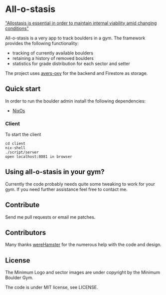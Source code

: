 # All-o-stasis

["Allostasis is essential in order to maintain internal viability amid
changing conditions"](http://en.wikipedia.org/wiki/Allostasis)

All-o-stasis is a very app to track boulders in a gym. The framework provides
the following functionality:

- tracking of currently available boulders
- retaining a history of removed boulders
- statistics for grade distribution for each sector and setter

The project uses [avers-oxy](https://github.com/wereHamster/avers) for the backend
and Firestore as storage.

## Quick start

In order to run the boulder admin install the following dependencies:

- [NixOs](https://nixos.org/)

### Client

To start the client

    cd client
    nix-shell
    ./script/server
    open localhost:8081 in browser

## Using all-o-stasis in your gym?

Currently the code probably needs quite some tweaking to work for your gym. If
you need further assistance feel free to contact me.

## Contribute

Send me pull requests or email me patches.

## Contributors

Many thanks [wereHamster](https://github.com/wereHamster) for the numerous help
with the code and design.

## License

The Minimum Logo and sector images are under copyright by the Minimum Boulder
Gym.

The code is under MIT license, see LICENSE.
